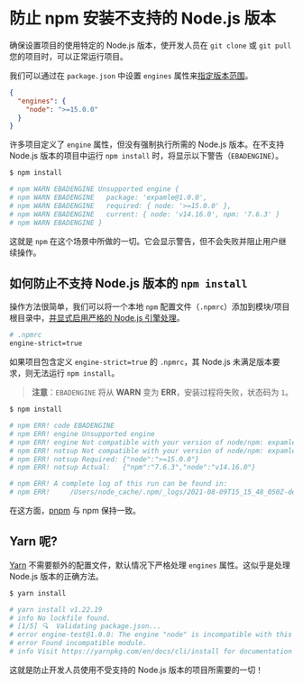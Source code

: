 # 防止 npm 安装不支持的 Node.js 版本

确保设置项目的使用特定的 Node.js 版本，使开发人员在 `git clone` 或 `git pull` 您的项目时，可以正常运行项目。

我们可以通过在 `package.json` 中设置 `engines` 属性来[指定版本范围](https://docs.npmjs.com/files/package.json#engines)。

```json
{
  "engines": {
    "node": ">=15.0.0"
  }
}
```

许多项目定义了 `engine` 属性，但没有强制执行所需的 Node.js 版本。在不支持 Node.js 版本的项目中运行 `npm install` 时，将显示以下警告（`EBADENGINE`）。

```bash
$ npm install

# npm WARN EBADENGINE Unsupported engine {
# npm WARN EBADENGINE   package: 'expamle@1.0.0',
# npm WARN EBADENGINE   required: { node: '>=15.0.0' },
# npm WARN EBADENGINE   current: { node: 'v14.16.0', npm: '7.6.3' }
# npm WARN EBADENGINE }
```

这就是 `npm` 在这个场景中所做的一切。它会显示警告，但不会失败并阻止用户继续操作。

## 如何防止不支持 Node.js 版本的 `npm install`

操作方法很简单，我们可以将一个本地 `npm` 配置文件（`.npmrc`）添加到模块/项目根目录中，[并显式启用严格的 Node.js 引擎处理](https://docs.npmjs.com/cli/v7/using-npm/config#engine-strict)。

```bash
# .npmrc
engine-strict=true
```

如果项目包含定义 `engine-strict=true` 的 `.npmrc`，其 Node.js 未满足版本要求，则无法运行 `npm install`。

> **注意**：`EBADENGINE` 将从 **WARN** 变为 **ERR**，安装过程将失败，状态码为 `1`。

```bash
$ npm install

# npm ERR! code EBADENGINE
# npm ERR! engine Unsupported engine
# npm ERR! engine Not compatible with your version of node/npm: expamle@1.0.0
# npm ERR! notsup Not compatible with your version of node/npm: expamle@1.0.0
# npm ERR! notsup Required: {"node":">=15.0.0"}
# npm ERR! notsup Actual:   {"npm":"7.6.3","node":"v14.16.0"}

# npm ERR! A complete log of this run can be found in:
# npm ERR!     /Users/node_cache/.npm/_logs/2021-08-09T15_15_48_050Z-debug.log
```

在这方面，[pnpm](https://pnpm.io/package_json#engines) 与 npm 保持一致。

## Yarn 呢?

[Yarn](https://yarnpkg.com/) 不需要额外的配置文件，默认情况下严格处理 `engines` 属性。这似乎是处理 Node.js 版本的正确方法。

```bash
$ yarn install

# yarn install v1.22.19
# info No lockfile found.
# [1/5] 🔍  Validating package.json...
# error engine-test@1.0.0: The engine "node" is incompatible with this module. Expected version ">=15.0.0". Got "14.16.0"
# error Found incompatible module.
# info Visit https://yarnpkg.com/en/docs/cli/install for documentation about this command.
```

这就是防止开发人员使用不受支持的 Node.js 版本的项目所需要的一切！
